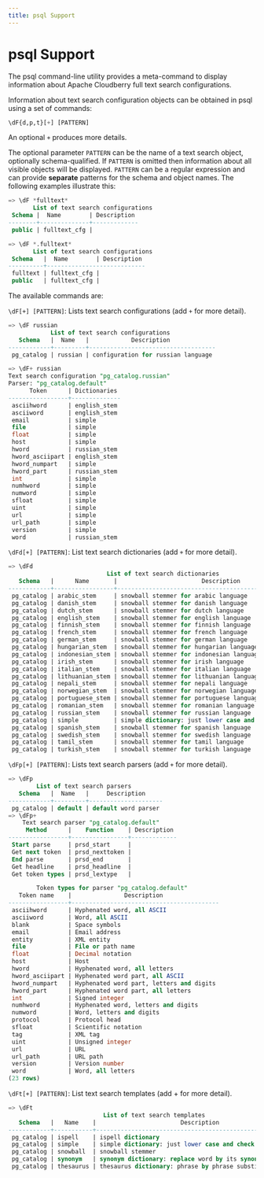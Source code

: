 ```yaml
---
title: psql Support
---
```


# psql Support

The psql command-line utility provides a meta-command to display information about Apache Cloudberry full text search configurations.

Information about text search configuration objects can be obtained in psql using a set of commands:

```sql
\dF{d,p,t}[+] [PATTERN]
```

An optional `+` produces more details.

The optional parameter `PATTERN` can be the name of a text search object, optionally schema-qualified. If `PATTERN` is omitted then information about all visible objects will be displayed. `PATTERN` can be a regular expression and can provide **separate** patterns for the schema and object names. The following examples illustrate this:

```sql
=> \dF *fulltext*
       List of text search configurations
 Schema |  Name        | Description
--------+--------------+-------------
 public | fulltext_cfg |
```

```sql
=> \dF *.fulltext*
       List of text search configurations
 Schema   |  Name        | Description
----------+----------------------------
 fulltext | fulltext_cfg |
 public   | fulltext_cfg |
```

The available commands are:

`\dF[+] [PATTERN]`: Lists text search configurations \(add `+` for more detail\).

```sql
=> \dF russian
            List of text search configurations
   Schema   |  Name   |            Description             
------------+---------+------------------------------------
 pg_catalog | russian | configuration for russian language

=> \dF+ russian
Text search configuration "pg_catalog.russian"
Parser: "pg_catalog.default"
      Token      | Dictionaries 
-----------------+--------------
 asciihword      | english_stem
 asciiword       | english_stem
 email           | simple
 file            | simple
 float           | simple
 host            | simple
 hword           | russian_stem
 hword_asciipart | english_stem
 hword_numpart   | simple
 hword_part      | russian_stem
 int             | simple
 numhword        | simple
 numword         | simple
 sfloat          | simple
 uint            | simple
 url             | simple
 url_path        | simple
 version         | simple
 word            | russian_stem
```

`\dFd[+] [PATTERN]`: List text search dictionaries \(add `+` for more detail\).

```sql
=> \dFd
                            List of text search dictionaries
   Schema   |      Name       |                        Description                        
------------+-----------------+-----------------------------------------------------------
 pg_catalog | arabic_stem     | snowball stemmer for arabic language
 pg_catalog | danish_stem     | snowball stemmer for danish language
 pg_catalog | dutch_stem      | snowball stemmer for dutch language
 pg_catalog | english_stem    | snowball stemmer for english language
 pg_catalog | finnish_stem    | snowball stemmer for finnish language
 pg_catalog | french_stem     | snowball stemmer for french language
 pg_catalog | german_stem     | snowball stemmer for german language
 pg_catalog | hungarian_stem  | snowball stemmer for hungarian language
 pg_catalog | indonesian_stem | snowball stemmer for indonesian language
 pg_catalog | irish_stem      | snowball stemmer for irish language
 pg_catalog | italian_stem    | snowball stemmer for italian language
 pg_catalog | lithuanian_stem | snowball stemmer for lithuanian language
 pg_catalog | nepali_stem     | snowball stemmer for nepali language
 pg_catalog | norwegian_stem  | snowball stemmer for norwegian language
 pg_catalog | portuguese_stem | snowball stemmer for portuguese language
 pg_catalog | romanian_stem   | snowball stemmer for romanian language
 pg_catalog | russian_stem    | snowball stemmer for russian language
 pg_catalog | simple          | simple dictionary: just lower case and check for stopword
 pg_catalog | spanish_stem    | snowball stemmer for spanish language
 pg_catalog | swedish_stem    | snowball stemmer for swedish language
 pg_catalog | tamil_stem      | snowball stemmer for tamil language
 pg_catalog | turkish_stem    | snowball stemmer for turkish language
```

`\dFp[+] [PATTERN]`: Lists text search parsers (add `+` for more detail).

```sql
=> \dFp
        List of text search parsers
   Schema   |  Name   |     Description     
------------+---------+---------------------
 pg_catalog | default | default word parser
=> \dFp+
    Text search parser "pg_catalog.default"
     Method      |    Function    | Description 
-----------------+----------------+-------------
 Start parse     | prsd_start     | 
 Get next token  | prsd_nexttoken | 
 End parse       | prsd_end       | 
 Get headline    | prsd_headline  | 
 Get token types | prsd_lextype   | 

        Token types for parser "pg_catalog.default"
   Token name    |               Description                
-----------------+------------------------------------------
 asciihword      | Hyphenated word, all ASCII
 asciiword       | Word, all ASCII
 blank           | Space symbols
 email           | Email address
 entity          | XML entity
 file            | File or path name
 float           | Decimal notation
 host            | Host
 hword           | Hyphenated word, all letters
 hword_asciipart | Hyphenated word part, all ASCII
 hword_numpart   | Hyphenated word part, letters and digits
 hword_part      | Hyphenated word part, all letters
 int             | Signed integer
 numhword        | Hyphenated word, letters and digits
 numword         | Word, letters and digits
 protocol        | Protocol head
 sfloat          | Scientific notation
 tag             | XML tag
 uint            | Unsigned integer
 url             | URL
 url_path        | URL path
 version         | Version number
 word            | Word, all letters
(23 rows)
```

`\dFt[+] [PATTERN]`: List text search templates (add + for more detail).

```sql
=> \dFt
                           List of text search templates
   Schema   |   Name    |                        Description                        
------------+-----------+-----------------------------------------------------------
 pg_catalog | ispell    | ispell dictionary
 pg_catalog | simple    | simple dictionary: just lower case and check for stopword
 pg_catalog | snowball  | snowball stemmer
 pg_catalog | synonym   | synonym dictionary: replace word by its synonym
 pg_catalog | thesaurus | thesaurus dictionary: phrase by phrase substitution
```
